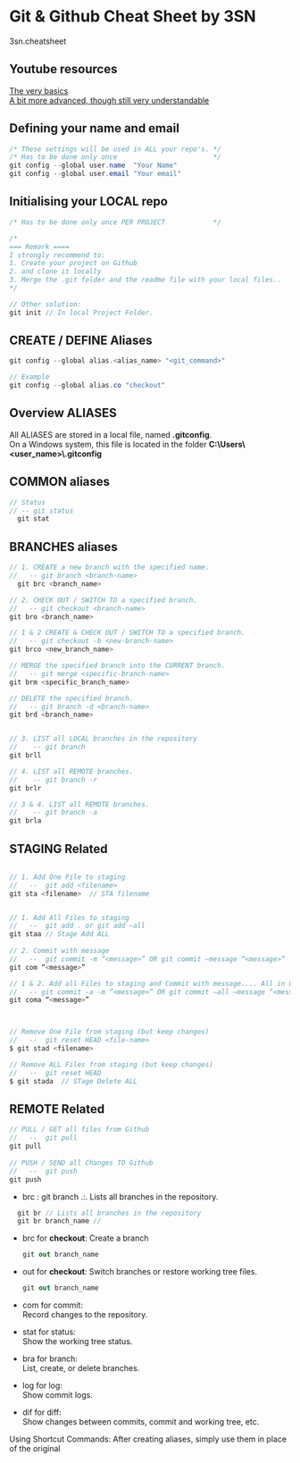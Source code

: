 # Git &amp; Github Cheat Sheet by 3SN
3sn.cheatsheet

## Youtube resources

[The very basics](https://www.youtube.com/watch?v=mJ-qvsxPHpY)   
[A bit more advanced, though still very understandable](https://www.youtube.com/watch?v=tRZGeaHPoaw)

## Defining your name and email
```csharp
/* These settings will be used in ALL your repo's. */
/* Has to be done only once                        */ 
git config --global user.name  "Your Name"
git config --global user.email "Your email"
```

## Initialising your LOCAL repo
```csharp
/* Has to be done only once PER PROJECT            */ 

/* 
=== Remark ====
I strongly recommend to:   
1. Create your project on Github 
2. and clone it locally 
3. Merge the .git folder and the readme file with your local files..
*/

// Other solution:
git init // In local Project Folder.
```

## CREATE / DEFINE Aliases

```csharp
git config --global alias.<alias_name> "<git_command>"

// Example
git config --global alias.co "checkout"
```

## Overview ALIASES
All ALIASES are stored in a local file, named **.gitconfig**.   
On a Windows system, this file is located in the folder **C:\Users\\<user_name>\\.gitconfig**


## COMMON aliases
```csharp 
// Status
// -- git status
  git stat  
```

## BRANCHES aliases
```csharp 
// 1. CREATE a new branch with the specified name. 
//   -- git branch <branch-name>
  git brc <branch_name>

// 2. CHECK OUT / SWITCH TO a specified branch.
//   -- git checkout <branch-name>
git bro <branch_name>       

// 1 & 2 CREATE & CHECK OUT / SWITCH TO a specified branch.
//   -- git checkout -b <new-branch-name>
git brco <new_branch_name> 

// MERGE the specified branch into the CURRENT branch.
//   -- git merge <specific-branch-name>
git brm <specific_branch_name>

// DELETE the specified branch.
//   -- git branch -d <branch-name>
git brd <branch_name>


// 3. LIST all LOCAL branches in the repository
//    -- git branch
git brll   

// 4. LIST all REMOTE branches.
//    -- git branch -r
git brlr

// 3 & 4. LIST all REMOTE branches.
//    -- git branch -a
git brla
```

## STAGING Related
```csharp 

// 1. Add One File to staging 
//   --  git add <filename>
git sta <filename>  // STA filename


// 1. Add All Files to staging 
//   --  git add . or git add –all
git staa // Stage Add ALL                    
  
// 2. Commit with message 
//   --  git commit -m “<message>” OR git commit –message “<message>”
git com “<message>”          

// 1 & 2. Add all Files to staging and Commit with message.... All in One .:. BETTER .:.  
//   -- git commit -a -m “<message>” OR git commit –all –message “<message>”
git coma “<message>”  



// Remove One File from staging (but keep changes) 
//   --  git reset HEAD <file-name>
$ git stad <filename>

// Remove ALL Files from staging (but keep changes)
//   --  git reset HEAD
$ git stada  // STage Delete ALL
```

## REMOTE Related
```csharp 
// PULL / GET all files from Github 
//   --  git pull
git pull
  
// PUSH / SEND all Changes TO Github 
//   --  git push
git push          
```








* brc : git branch .:. Lists all branches in the repository.
```csharp 
  git br // Lists all branches in the repository
  git br branch_name // 
  ```



* brc for **checkout**: Create a branch   
  ```csharp 
  git out branch_name
  ```


* out for **checkout**: Switch branches or restore working tree files.   
  ```csharp 
  git out branch_name
  ```


* com for commit:   
Record changes to the repository.

* stat for status:   
Show the working tree status.

* bra for branch:   
List, create, or delete branches.

* log for log:   
Show commit logs.

* dif for diff:   
Show changes between commits, commit and working tree, etc.  

Using Shortcut Commands: After creating aliases, simply use them in place of the original 

